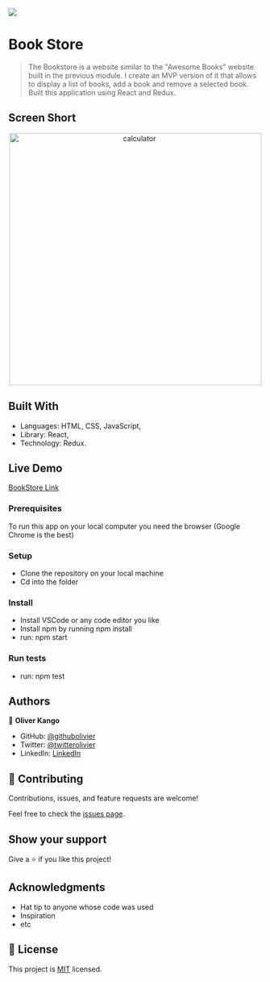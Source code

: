 ![](https://img.shields.io/badge/Microverse-blueviolet)

# Book Store

> The Bookstore is a website similar to the "Awesome Books" website built in the previous module. I create an MVP version of it that allows to display a list of books, add a book and remove a selected book.
Built this application using React and Redux.

## Screen Short

<p align="center">
  <img width="500" alt="calculator" src="https://user-images.githubusercontent.com/108806646/201072290-30baa5f3-9e1c-46a4-a213-4a66384c07f0.png">
</p>

## Built With
- Languages: HTML, CSS, JavaScript,
- Library: React,
- Technology: Redux.

## Live Demo

[BookStore Link](https://bookstore-olivier.netlify.app/)

### Prerequisites

To run this app on your local computer you need the browser (Google Chrome is the best)

### Setup

- Clone the repository on your local machine
- Cd into the folder

### Install

- Install VSCode or any code editor you like
- Install npm by running npm install
- run: npm start

### Run tests

- run: npm test

## Authors

👤 **Oliver Kango**

- GitHub: [@githubolivier](https://github.com/Olivier-Kango)
- Twitter: [@twitterolivier](https://twitter.com/olivierkango1)
- LinkedIn: [LinkedIn](https://www.linkedin.com/in/olivier-kango-b990601b8/)

## 🤝 Contributing

Contributions, issues, and feature requests are welcome!

Feel free to check the [issues page](https://github.com/Olivier-Kango/bookstore/issues/new).

## Show your support

Give a ⭐️ if you like this project!

## Acknowledgments

- Hat tip to anyone whose code was used
- Inspiration
- etc

## 📝 License

This project is [MIT](./LICENSE) licensed.
